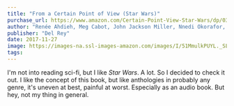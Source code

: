 ```yaml
---
title: "From a Certain Point of View (Star Wars)"
purchase_url: https://www.amazon.com/Certain-Point-View-Star-Wars/dp/0345511476?SubscriptionId=AKIAIVZLK2PABGQI2KAQ&tag=everrail-20&linkCode=xm2&camp=2025&creative=165953&creativeASIN=0345511476
author: "Renée Ahdieh, Meg Cabot, John Jackson Miller, Nnedi Okorafor, Sabaa Tahir"
publisher: "Del Rey"
date: 2017-11-27
image: https://images-na.ssl-images-amazon.com/images/I/51MmulkPUYL._SL75_.jpg
tags:
---
```


I'm not into reading sci-fi, but I like _Star Wars_. A lot. So I decided to check it out. I like the concept of this book, but like anthologies in probably any genre, it's uneven at best, painful at worst. Especially as an audio book. But hey, not my thing in general.
